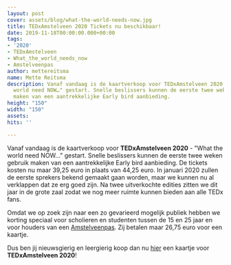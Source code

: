 ```yaml
---
layout: post
cover: assets/blog/what-the-world-needs-now.jpg
title: TEDxAmstelveen 2020 Tickets nu beschikbaar!
date: 2019-11-18T00:00:00.000+00:00
tags:
- '2020'
- TEDxAmstelveen
- What_the_world_needs_now
- Amstelveenpas
author: mettereitsma
name: Mette Reitsma
description: Vanaf vandaag is de kaartverkoop voor TEDxAmstelveen 2020 - "What the
  world need NOW…" gestart. Snelle beslissers kunnen de eerste twee weken gebruik
  maken van een aantrekkelijke Early bird aanbieding.
height: "150"
width: "150"
assets: 
hits: ''

---
```

Vanaf vandaag is de kaartverkoop voor **TEDxAmstelveen 2020** - "What the world need NOW…" gestart. Snelle beslissers kunnen de eerste twee weken gebruik maken van een aantrekkelijke <span class="redx">Early bird</span> aanbieding. De tickets kosten nu maar 39,25 euro in plaats van 44,25 euro. In januari 2020 zullen de eerste sprekers bekend gemaakt gaan worden, maar we kunnen nu al verklappen dat ze erg goed zijn. Na twee uitverkochte edities zitten we dit jaar in de grote zaal zodat we nog meer ruimte kunnen bieden aan alle TEDx fans.

Omdat we op zoek zijn naar een zo gevarieerd mogelijk publiek hebben we korting speciaal voor scholieren en studenten tussen de 15 en 25 jaar en voor houders van een [Amstelveenpas](https://amstelveenpas.nl/). Zij betalen maar 26,75 euro voor een kaartje.

Dus ben jij nieuwsgierig en leergierig koop dan nu <span class="redx">[hier](http://bit.ly/TEDxAmstelveen-2020)</span> een kaartje voor **TEDxAmstelveen 2020**!